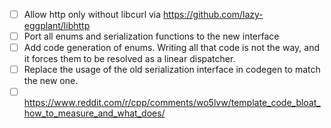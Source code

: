 - [ ] Allow http only without libcurl via https://github.com/lazy-eggplant/libhttp
- [ ] Port all enums and serialization functions to the new interface
- [ ] Add code generation of enums. Writing all that code is not the way, and it forces them to be resolved as a linear dispatcher.
- [ ] Replace the usage of the old serialization interface in codegen to match the new one.
- [ ] https://www.reddit.com/r/cpp/comments/wo5lvw/template_code_bloat_how_to_measure_and_what_does/
